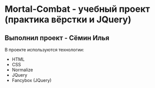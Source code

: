 # Mortal-Combat - учебный проект (практика вёрстки и JQuery)
## Выполнил проект - Сёмин Илья

  В проекте используются технологии:
  - HTML
  - CSS
  - Normalize
  - JQuery
  - Fancybox (JQuery)
